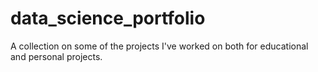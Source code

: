 # data_science_portfolio
A collection on some of the projects I've worked on both for educational and personal projects.
